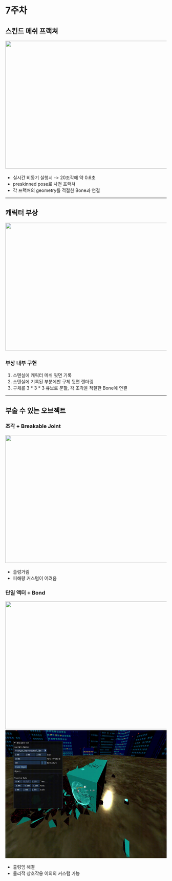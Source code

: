 # 7주차




## 스킨드 메쉬 프랙쳐    
  <img src="https://github.com/sturdyChair/asset/blob/main/516/SkinnedFracture%20-%20Trim.gif" width="600" height="400"/>   
 
  - 실시간 비동기 실행시 -> 20조각에 약 0.6초   
  - preskinned pose로 사전 프랙쳐    
  - 각 프랙쳐의 geometry를 적절한 Bone과 연결   


---

## 캐릭터 부상
   <img src="https://github.com/sturdyChair/asset/blob/main/516/wound%20-%20Trim.gif" width="600" height="400"/>


### 부상 내부 구현   
1. 스텐실에 캐릭터 메쉬 뒷면 기록   
2. 스텐실에 기록된 부분에만 구체 뒷면 렌더링   
3. 구체를 3 * 3 * 3 큐브로 분할, 각 조각을 적절한 Bone에 연결   



---

## 부술 수 있는 오브젝트   

   
### 조각 + Breakable Joint      
   <img src="https://github.com/sturdyChair/asset/blob/main/516/Break_Proto%20-%20Trim.gif" width="600" height="400"/>   

  - 출렁거림   
  - 피해량 커스텀이 어려움   


### 단일 액터 + Bond   
   <img src="https://github.com/sturdyChair/asset/blob/main/516/BreakBetter%20-%20Trim_1.gif" width="600" height="400"/>   
   <img src="https://github.com/sturdyChair/asset/blob/main/516/BreakBetter%20-%20Trim_2.gif" width="600" height="400"/>    

  - 출렁임 해결   
  - 물리적 상호작용 이외의 커스텀 가능   



